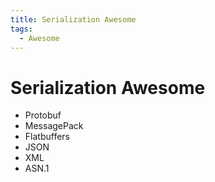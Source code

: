 ```yaml
---
title: Serialization Awesome
tags:
  - Awesome
---
```


# Serialization Awesome

- Protobuf
- MessagePack
- Flatbuffers
- JSON
- XML
- ASN.1
